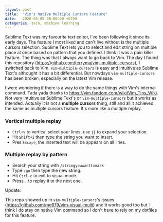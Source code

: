 ```yaml
---
layout: post
title:  "Vim's Native Multiple Cursors Feature"
date:   2020-05-05 00:00:00 +0700
categories: tech, machine learning
---
```


Sublime Text was my favourite text editor, I've been following it since its early days. The feature I most liked and can't live without is the multiple cursors selection. Sublime Text lets you to select and edit string on multiple place at once based on pattern that you defined. I think it was a pain killer feature. The thing was that I always want to go back to Vim. The day I found this repository (https://github.com/terryma/vim-multiple-cursors), I switched back to Vim. `vim-multiple-cursors` is easy and intuitive as Sublime Text's althought it has a bit differential. But nowdays `vim-multiple-cursors` has been broken, especially on the latest Vim release.

I were wondering if there is a way to do the same things with Vim's internal command. Tada yada thanks to https://vim.fandom.com/wiki/Vim_Tips_Wiki. Not very intuitive as Sublime Text's or `vim-multiple-cursors` but it works as intended. Actually it is not a **multiple cursors** thing, still and all it achieved the same as multiple cursors feature. It's more like a multiple replay.

### Vertical multiple replay
<script id="asciicast-9DU2lx30Nttte0ogeMZ5K95jD" src="https://asciinema.org/a/9DU2lx30Nttte0ogeMZ5K95jD.js" async></script> 
- `Ctrl+v` to vertical select your lines, use `jj` to expand your selection.
- Hit `Shift+i` then type the string you want to insert.
- Pres `Escape`, the inserted text will be appears on all lines.

### Multiple replay by pattern
<script id="asciicast-cuXZtaASt72IBDk6zK13iGgrS" src="https://asciinema.org/a/cuXZtaASt72IBDk6zK13iGgrS.js" async></script>
- Search your string with `/stringyouwanttomark`
- Type `cgn` then type the new string.
- Hit `Ctrl-c` to exit to visual mode.
- Press `.` to replay it to the next one.


Update:

This repo showed up in `vim-multiple-cursors`'s issues (https://github.com/mg979/vim-visual-multi) and it works good too but I think I do stay on native Vim command so I don't have to rely on my dotfiles for this feature.

